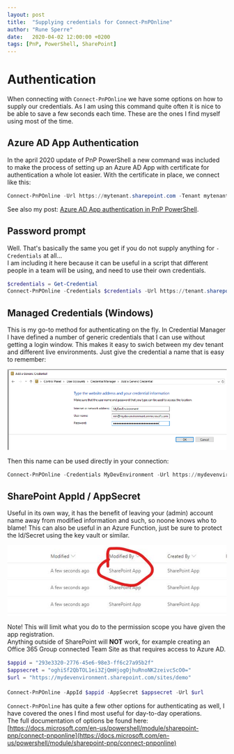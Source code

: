 ```yaml
---
layout: post
title:  "Supplying credentials for Connect-PnPOnline"
author: "Rune Sperre"
date:   2020-04-02 12:00:00 +0200
tags: [PnP, PowerShell, SharePoint]
---
```


# Authentication

When connecting with `Connect-PnPOnline` we have some options on how to supply our credentials. As I am using this command quite often it is nice to be able to save a few seconds each time. These are the ones I find myself using most of the time.


## Azure AD App Authentication
In the april 2020 update of PnP PowerShell a new command was included to make the process of setting up an Azure AD App with certificate for authentication a whole lot easier. With the certificate in place, we connect like this:

```powershell
Connect-PnPOnline -Url https://mytenant.sharepoint.com -Tenant mytenant.onmicrosoft.com -ClientId 2cd1ff5a-dc9d-4ff5-813b-fdc5effff6b8 -Thumbprint C3CA6F5F7B33CB4908FDCFFEE9060A26FEB52648
```

See also my post: [Azure AD App authentication in PnP PowerShell](/2020/04/17/azure-ad-app-authentication.html).

## Password prompt
Well. That's basically the same you get if you do not supply anything for `-Credentials` at all...  
I am including it here because it can be useful in a script that different people in a team will be using, and need to use their own credentials.
```powershell
$credentials = Get-Credential
Connect-PnPOnline -Credentials $credentials -Url https://tenant.sharepoint.com/sites/demo
```

## Managed Credentials (Windows)
This is my go-to method for authenticating on the fly. In Credential Manager I have defined a number of generic credentials that I can use without getting a login window. This makes it easy to swich between my dev tenant and different live environments. Just give the credential a name that is easy to remember:

![Credential Manager](/images/20200402-auth01.png)

Then this name can be used directly in your connection:
```powershell
Connect-PnPOnline -Credentials MyDevEnvironment -Url https://mydevenvironment.sharepoint.com/sites/demo
```
## SharePoint AppId / AppSecret
Useful in its own way, it has the benefit of leaving your (admin) account name away from modified information and such, so noone knows who to blame! This can also be useful in an Azure Function, just be sure to protect the Id/Secret using the key vault or similar.

![SharePoint AppId](/images/20200402-auth02.png)

Note! This will limit what you do to the permission scope you have given the app registration.  
Anything outside of SharePoint will **NOT** work, for example creating an Office 365 Group connected Team Site as that requires access to Azure AD.

```powershell
$appid = "293e3320-2776-45e6-98e3-ff6c27a95b2f"
$appsecret = "oghiSf2QbTOL1ei3ZjQmHjogOjhuRnoNK2zeivcScO0="
$url = "https://mydevenvironment.sharepoint.com/sites/demo"

Connect-PnPOnline -AppId $appid -AppSecret $appsecret -Url $url
```

`Connect-PnPOnline` has quite a few other options for authenticating as well, I have covered the ones I find most useful for day-to-day operations.  
The full documentation of options be found here: [https://docs.microsoft.com/en-us/powershell/module/sharepoint-pnp/connect-pnponline](https://docs.microsoft.com/en-us/powershell/module/sharepoint-pnp/connect-pnponline)